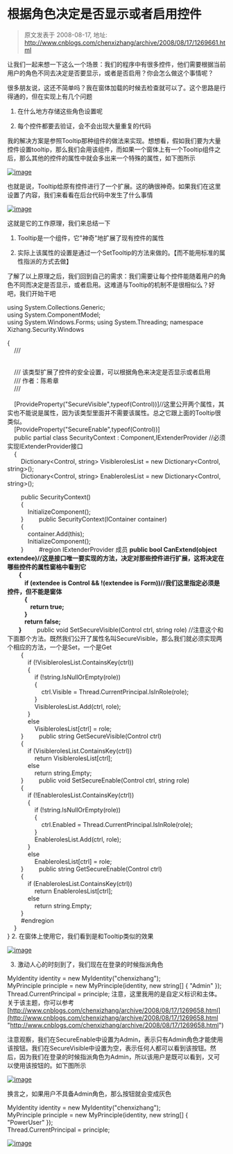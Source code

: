 # 根据角色决定是否显示或者启用控件 
> 原文发表于 2008-08-17, 地址: http://www.cnblogs.com/chenxizhang/archive/2008/08/17/1269661.html 


让我们一起来想一下这么一个场景：我们的程序中有很多控件，他们需要根据当前用户的角色不同去决定是否要显示，或者是否启用？你会怎么做这个事情呢？

 很多朋友说，这还不简单吗？我在窗体加载的时候去检查就可以了。这个思路是行得通的，但在实现上有几个问题

 1. 在什么地方存储这些角色设置呢

 2. 每个控件都要去验证，会不会出现大量重复的代码

 我的解决方案是参照Tooltip那种组件的做法来实现。想想看，假如我们要为大量控件设置tooltip，那么我们会用该组件，而如果一个窗体上有一个Tooltip组件之后，那么其他的控件的属性中就会多出来一个特殊的属性，如下图所示

 [![image](http://www.cnblogs.com/images/cnblogs_com/chenxizhang/WindowsLiveWriter/552eafdd5b72_9117/image_thumb.png)](http://www.cnblogs.com/images/cnblogs_com/chenxizhang/WindowsLiveWriter/552eafdd5b72_9117/image_2.png) 

 也就是说，Tooltip给原有控件进行了一个扩展。这的确很神奇。如果我们在这里设置了内容，我们来看看在后台代码中发生了什么事情

 [![image](http://www.cnblogs.com/images/cnblogs_com/chenxizhang/WindowsLiveWriter/552eafdd5b72_9117/image_thumb_1.png)](http://www.cnblogs.com/images/cnblogs_com/chenxizhang/WindowsLiveWriter/552eafdd5b72_9117/image_4.png) 

 这就是它的工作原理，我们来总结一下

 1. Tooltip是一个组件，它"神奇"地扩展了现有控件的属性

 2. 实际上该属性的设置是通过一个SetTooltip的方法来做的。【而不能用标准的属性指派的方式去做】

 了解了以上原理之后，我们回到自己的需求：我们需要让每个控件能随着用户的角色不同而决定是否显示，或者启用。这难道与Tooltip的机制不是很相似么？好吧，我们开始干吧

 using System.Collections.Generic;  
using System.ComponentModel;  
using System.Windows.Forms; using System.Threading; namespace Xizhang.Security.Windows

 {  
    /// <summary>  
    /// 该类型扩展了控件的安全设置，可以根据角色来决定是否显示或者启用  
    /// 作者：陈希章  
    /// </summary>  
    [ProvideProperty("SecureVisible",typeof(Control))]//这里公开两个属性，其实也不能说是属性，因为该类型里面并不需要该属性。总之它跟上面的Tooltip很类似。  
    [ProvideProperty("SecureEnable",typeof(Control))]  
    public partial class SecurityContext : Component,IExtenderProvider //必须实现IExtenderProvider接口  
    {  
        Dictionary<Control, string> VisiblerolesList = new Dictionary<Control, string>();  
        Dictionary<Control, string> EnablerolesList = new Dictionary<Control, string>(); 

         public SecurityContext()  
        {  
            InitializeComponent();  
        }         public SecurityContext(IContainer container)  
        {  
            container.Add(this);  
            InitializeComponent();  
        }         #region IExtenderProvider 成员 **public bool CanExtend(object extendee)//这是接口唯一要实现的方法，决定对那些控件进行扩展，这将决定在哪些控件的属性窗格中看到它  
        {  
            if (extendee is Control && !(extendee is Form))//我们这里指定必须是控件，但不能是窗体  
            {  
                return true;  
            }  
            return false;  
        }**         public void SetSecureVisible(Control ctrl, string role) //注意这个和下面那个方法。既然我们公开了属性名叫SecureVisible，那么我们就必须实现两个相应的方法，一个是Set，一个是Get  
        {  
            if (!VisiblerolesList.ContainsKey(ctrl))  
            {  
                if (!string.IsNullOrEmpty(role))  
                {  
                    ctrl.Visible = Thread.CurrentPrincipal.IsInRole(role);  
                }  
                VisiblerolesList.Add(ctrl, role);  
            }  
            else  
                VisiblerolesList[ctrl] = role;  
        }         public string GetSecureVisible(Control ctrl)  
        {  
            if (VisiblerolesList.ContainsKey(ctrl))  
                return VisiblerolesList[ctrl];  
            else  
                return string.Empty;  
        }         public void SetSecureEnable(Control ctrl, string role)  
        {  
            if (!EnablerolesList.ContainsKey(ctrl))  
            {  
                if (!string.IsNullOrEmpty(role))  
                {  
                    ctrl.Enabled = Thread.CurrentPrincipal.IsInRole(role);  
                }  
                EnablerolesList.Add(ctrl, role);  
            }  
            else  
                EnablerolesList[ctrl] = role;  
        }         public string GetSecureEnable(Control ctrl)  
        {  
            if (EnablerolesList.ContainsKey(ctrl))  
                return EnablerolesList[ctrl];  
            else  
                return string.Empty;  
        }  
        #endregion  
    }  
} 2. 在窗体上使用它，我们看到是和Tooltip类似的效果

 [![image](http://www.cnblogs.com/images/cnblogs_com/chenxizhang/WindowsLiveWriter/552eafdd5b72_9117/image_thumb_2.png)](http://www.cnblogs.com/images/cnblogs_com/chenxizhang/WindowsLiveWriter/552eafdd5b72_9117/image_6.png) 

 3. 激动人心的时刻到了，我们现在在登录的时候指派角色

 MyIdentity identity = new MyIdentity("chenxizhang");  
MyPrinciple principle = new MyPrinciple(identity, new string[] { "Admin" });  
Thread.CurrentPrincipal = principle; 注意，这里我用的是自定义标识和主体。关于该主题，你可以参考[http://www.cnblogs.com/chenxizhang/archive/2008/08/17/1269658.html](http://www.cnblogs.com/chenxizhang/archive/2008/08/17/1269658.html "http://www.cnblogs.com/chenxizhang/archive/2008/08/17/1269658.html")

 注意观察，我们在SecureEnable中设置为Admin，表示只有Admin角色才能使用该按钮。我们在SecureVisible中设置为空，表示任何人都可以看到该按钮。然后，因为我们在登录的时候指派角色为Admin，所以该用户是既可以看到，又可以使用该按钮的。如下图所示

 [![image](http://www.cnblogs.com/images/cnblogs_com/chenxizhang/WindowsLiveWriter/552eafdd5b72_9117/image_thumb_3.png)](http://www.cnblogs.com/images/cnblogs_com/chenxizhang/WindowsLiveWriter/552eafdd5b72_9117/image_8.png) 

 换言之，如果用户不具备Admin角色，那么按钮就会变成灰色

 MyIdentity identity = new MyIdentity("chenxizhang");  
MyPrinciple principle = new MyPrinciple(identity, new string[] { "PowerUser" });  
Thread.CurrentPrincipal = principle; 

[![image](http://www.cnblogs.com/images/cnblogs_com/chenxizhang/WindowsLiveWriter/552eafdd5b72_9117/image_thumb_4.png)](http://www.cnblogs.com/images/cnblogs_com/chenxizhang/WindowsLiveWriter/552eafdd5b72_9117/image_10.png)





















